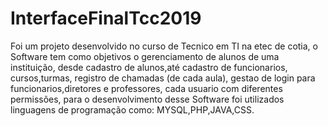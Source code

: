 # InterfaceFinalTcc2019
Foi um projeto desenvolvido no curso de Tecnico em TI na etec de cotia, o Software tem como objetivos o gerenciamento de alunos de uma instituição, 
desde cadastro de alunos,até cadastro de funcionarios, cursos,turmas, registro de chamadas (de cada aula), gestao de login para funcionarios,diretores
e professores, cada usuario com diferentes permissões, para o desenvolvimento desse Software foi utilizados linguagens de programação como:
MYSQL,PHP,JAVA,CSS.
